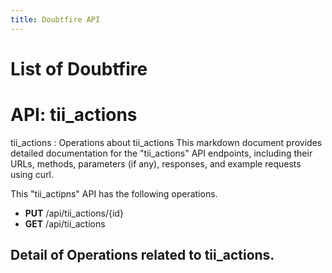 ```yaml
---
title: Doubtfire API 
---
```


# List of Doubtfire 

# API: tii_actions
tii_actions : Operations about tii_actions
This markdown document provides detailed documentation for the "tii_actions" API endpoints, including their URLs, methods, parameters (if any), responses, and example requests using curl.

This "tii_actipns" API has the following operations.
- **PUT** /api/tii_actions/{id}
- **GET** /api/tii_actions

## Detail of Operations related to tii_actions.